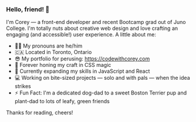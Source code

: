 ### Hello, friend! 👋

I'm Corey — a front-end developer and recent Bootcamp grad out of Juno College. I'm totally nuts about creative web design and love crafting an engaging (and accessible!) user experience. A little about me:

- 🙋‍♂️ My pronouns are he/him
- 🇨🇦 Located in Toronto, Ontario
- 😎 My portfolio for perusing: https://codewithcorey.com
- 🎨 Forever honing my craft in CSS magic
- 🌱 Currently expanding my skills in JavaScript and React
- 💻 Working on bite-sized projects — solo and with pals — when the idea strikes
- ⚡️ Fun Fact: I'm a dedicated dog-dad to a sweet Boston Terrier pup and plant-dad to lots of leafy, green friends

Thanks for reading, cheers!
